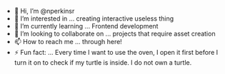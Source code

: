 - 👋 Hi, I’m @nperkinsr
- 👀 I’m interested in ... creating interactive useless thing
- 🌱 I’m currently learning ... Frontend development
- 💞️ I’m looking to collaborate on ... projects that require asset creation
- 📫 How to reach me ... through here! 
- ⚡ Fun fact: ... Every time I want to use the oven, I open it first before I turn it on to check if my turtle is inside. I do not own a turtle.

<!---
nperkinsr/nperkinsr is a ✨ special ✨ repository because its `README.md` (this file) appears on your GitHub profile.
You can click the Preview link to take a look at your changes.
--->

